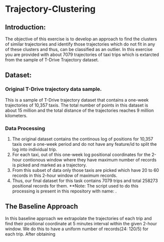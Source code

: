 # Trajectory-Clustering

## Introduction:
The objective of this exercise is to develop an approach to find the clusters of similar trajectories and identify those trajectories which do not fit in any of these clusters and thus, can be classified as an outlier.
In this exercise you are provided with about 7079 trajectories of taxi trips which is extarcted from the sample of T-Drive Trajectory dataset.

## Dataset:
### Original T-Drive trajectory data sample.
This is a sample of T-Drive trajectory dataset that contains a one-week trajectories of 10,357 taxis. The total number of points in this dataset is about 15 million and the total distance of the trajectories reaches 9 million kilometers.

### Data Processing
1. The original dataset contains the continous log of positions for 10,357 taxis over a one-week period and do not have any feature/id to split the log into individual trip.
2. For each taxi, out of this one-week log positional coordinates for the 2-hour contionous window where they have maximum number of records is picked and marked as a trajectory. 
3. From this subset of data only those taxis are picked which have 20 to 60 records in this 2-hour window of maximum records.
4. Thus, our final dataset for this task contains 7079 trips and total 258273 positional records for them.
**Note: The script used to do this processing is present in this repository with name: .
## The Baseline Approach
In this baseline approach we extrapolate the trajectories of each trip and find their positional coordinate at 5 minutes interval within the given 2-hour window. We do this to have a uniform number of records(24: 120/5) for each trip. After obtaining



